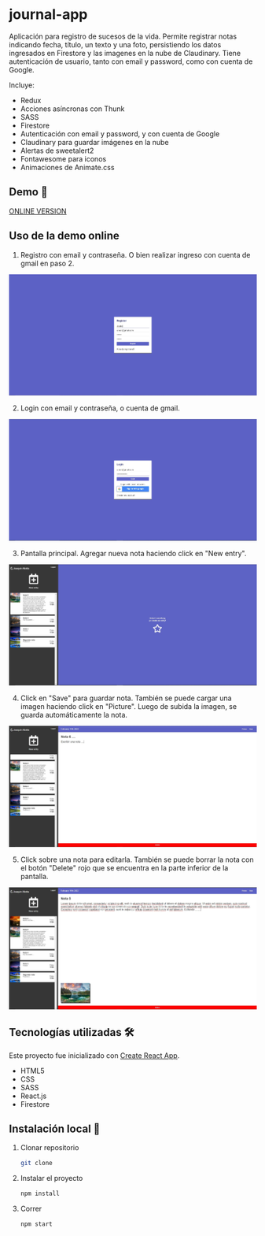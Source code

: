 # journal-app

Aplicación para registro de sucesos de la vida. Permite registrar notas indicando fecha, título, un texto y una foto, persistiendo los datos ingresados en Firestore y las imagenes en la nube de Claudinary. Tiene autenticación de usuario, tanto con email y password, como con cuenta de Google.

Incluye:

* Redux
* Acciones asíncronas con Thunk
* SASS
* Firestore
* Autenticación con email y password, y con cuenta de Google
* Claudinary para guardar imágenes en la nube
* Alertas de sweetalert2
* Fontawesome para iconos
* Animaciones de Animate.css

## Demo 🔗

[ONLINE VERSION](https://joaquingit.github.io/journal-app)

## Uso de la demo online

1. Registro con email y contraseña. O bien realizar ingreso con cuenta de gmail en paso 2.

![](screenshots/1-registro.JPG)

2. Login con email y contraseña, o cuenta de gmail.

![](screenshots/2-login.JPG)

3. Pantalla principal. Agregar nueva nota haciendo click en "New entry". 

![](screenshots/3-pantalla-principal.JPG)

4. Click en "Save" para guardar nota. También se puede cargar una imagen haciendo click en "Picture". Luego de subida la imagen, se guarda automáticamente la nota.

![](screenshots/4-registro-nota.JPG)

5. Click sobre una nota para editarla. También se puede borrar la nota con el botón "Delete" rojo que se encuentra en la parte inferior de la pantalla.

![](screenshots/5-edicion-nota.JPG)

## Tecnologías utilizadas 🛠️

Este proyecto fue inicializado con [Create React App](https://github.com/facebook/create-react-app).

- HTML5
- CSS
- SASS
- React.js
- Firestore

## Instalación local 🔧

1. Clonar repositorio
    ```bash
    git clone
    ```
2. Instalar el proyecto
    ```bash
    npm install
    ```
3. Correr
    ```bash
    npm start
    ```

